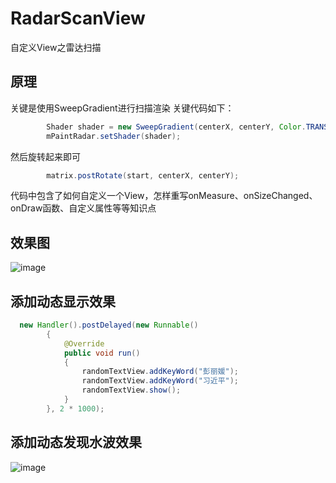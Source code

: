 # RadarScanView
自定义View之雷达扫描



## 原理
关键是使用SweepGradient进行扫描渲染
关键代码如下：

```JAVA
        Shader shader = new SweepGradient(centerX, centerY, Color.TRANSPARENT, tailColor);
        mPaintRadar.setShader(shader);
```
然后旋转起来即可

```JAVA
        matrix.postRotate(start, centerX, centerY);
```
       
代码中包含了如何自定义一个View，怎样重写onMeasure、onSizeChanged、onDraw函数、自定义属性等等知识点

## 效果图

![image](https://github.com/gpfduoduo/RadarScanView/blob/master/RadarScanView/gif/radar.gif "效果图")

## 添加动态显示效果 

```JAVA
  new Handler().postDelayed(new Runnable()
        {
            @Override
            public void run()
            {
                randomTextView.addKeyWord("彭丽媛");
                randomTextView.addKeyWord("习近平");
                randomTextView.show();
            }
        }, 2 * 1000);
```

## 添加动态发现水波效果
![image](https://github.com/gpfduoduo/RadarScanView/blob/master/RadarScanView/gif/radarscan.gif "效果图")


